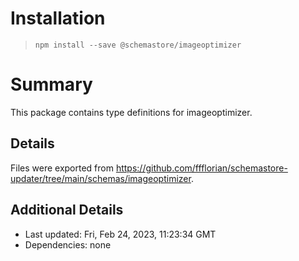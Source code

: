 # Installation
> `npm install --save @schemastore/imageoptimizer`

# Summary
This package contains type definitions for imageoptimizer.

## Details
Files were exported from https://github.com/ffflorian/schemastore-updater/tree/main/schemas/imageoptimizer.

## Additional Details
* Last updated: Fri, Feb 24, 2023, 11:23:34 GMT
* Dependencies: none
